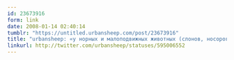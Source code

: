 ```yaml
---
id: 23673916
form: link
date: 2008-01-14 02:40:14
tumblr: "https://untitled.urbansheep.com/post/23673916"
title: "urbansheep: «у норных и малоподвижных животных (слонов, носорогов, тигров, черепах) сортир в конце туннеля» (Оттуда же)"
linkurl: http://twitter.com/urbansheep/statuses/595006552
---
```



